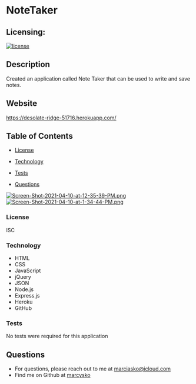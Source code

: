 # NoteTaker


## Licensing:
  [![license](https://img.shields.io/badge/license-ISC-yellow)](https://shields.io)

## Description
Created an application called Note Taker that can be used to write and save notes. 
## Website
https://desolate-ridge-51716.herokuapp.com/
## Table of Contents
 
  * [License](#License)
  
  * [Technology](#Technology)
  
  * [Tests](#Tests)
  
  * [Questions](#Questions)

[![Screen-Shot-2021-04-10-at-12-35-39-PM.png](https://i.postimg.cc/k5DfXngJ/Screen-Shot-2021-04-10-at-12-35-39-PM.png)](https://postimg.cc/B89xmfFk)
[![Screen-Shot-2021-04-10-at-1-34-44-PM.png](https://i.postimg.cc/d17BYvjb/Screen-Shot-2021-04-10-at-1-34-44-PM.png)](https://postimg.cc/njJ74y52)



### License
ISC
### Technology
- HTML 
- CSS 
- JavaScript 
- jQuery 
- JSON 
- Node.js 
- Express.js 
- Heroku 
- GitHub 

### Tests
No tests were required for this application
## Questions
* For questions, please reach out to me at marciasko@icloud.com
* Find me on Github at [marcysko](http://github.com/marcysko)
